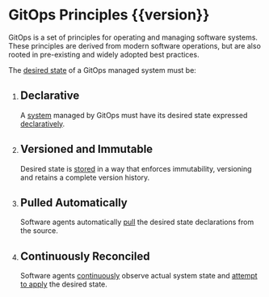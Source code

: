 # GitOps Principles {{version}}

GitOps is a set of principles for operating and managing software systems.
These principles are derived from modern software operations, but are also rooted in pre-existing and widely adopted best practices.

The [desired state](./GLOSSARY.md#desired-state) of a GitOps managed system must be:

1. ## Declarative

    A [system](./GLOSSARY.md#software-system) managed by GitOps must have its desired state expressed [declaratively](./GLOSSARY.md#declarative-description).

2. ## Versioned and Immutable

    Desired state is [stored](./GLOSSARY.md#state-store) in a way that enforces immutability, versioning and retains a complete version history.

3. ## Pulled Automatically

    Software agents automatically [pull](./GLOSSARY.md#pull) the desired state declarations from the source.

4. ## Continuously Reconciled

    Software agents [continuously](./GLOSSARY.md#continuous) observe actual system state and [attempt to apply](./GLOSSARY.md#reconciliation) the desired state.
